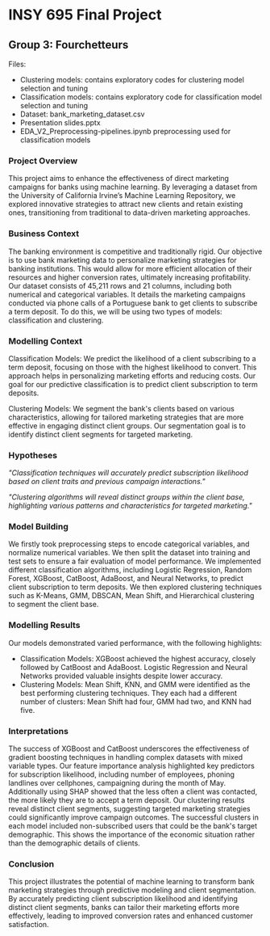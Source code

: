# INSY 695 Final Project
## Group 3: Fourchetteurs

Files:
- Clustering models: contains exploratory codes for clustering model selection and tuning
- Classification models: contains exploratory code for classification model selection and tuning
- Dataset: bank_marketing_dataset.csv
- Presentation slides.pptx
- EDA_V2_Preprocessing-pipelines.ipynb preprocessing used for classification models

### Project Overview
This project aims to enhance the effectiveness of direct marketing campaigns for banks using machine learning. By leveraging a dataset from the University of California Irvine’s Machine Learning Repository, we explored innovative strategies to attract new clients and retain existing ones, transitioning from traditional to data-driven marketing approaches.

### Business Context
The banking environment is competitive and traditionally rigid. Our objective is to use bank marketing data to personalize marketing strategies for banking institutions. This would allow for more efficient allocation of their resources and higher conversion rates, ultimately increasing profitability. Our dataset consists of 45,211 rows and 21 columns, including both numerical and categorical variables. It details the marketing campaigns conducted via phone calls of a Portuguese bank to get clients to subscribe a term deposit. To do this, we will be using two types of models: classification and clustering.

### Modelling Context
Classification Models: We predict the likelihood of a client subscribing to a term deposit, focusing on those with the highest likelihood to convert. This approach helps in personalizing marketing efforts and reducing costs. Our goal for our predictive classification is to predict client subscription to term deposits.

Clustering Models: We segment the bank's clients based on various characteristics, allowing for tailored marketing strategies that are more effective in engaging distinct client groups. Our segmentation goal is to identify distinct client segments for targeted marketing.

### Hypotheses
*"Classification techniques will accurately predict subscription likelihood based on client traits and previous campaign interactions."*

*"Clustering algorithms will reveal distinct groups within the client base, highlighting various patterns and characteristics for targeted marketing."*

### Model Building

We firstly took preprocessing steps to encode categorical variables, and normalize numerical variables. We then split the dataset into training and test sets to ensure a fair evaluation of model performance.
We implemented different classification algorithms, including Logistic Regression, Random Forest, XGBoost, CatBoost, AdaBoost, and Neural Networks, to predict client subscription to term deposits.
We then explored clustering techniques such as K-Means, GMM, DBSCAN, Mean Shift, and Hierarchical clustering to segment the client base.

### Modelling Results
Our models demonstrated varied performance, with the following highlights:
* Classification Models: XGBoost achieved the highest accuracy, closely followed by CatBoost and AdaBoost. Logistic Regression and Neural Networks provided valuable insights despite lower accuracy.
 * Clustering Models: Mean Shift, KNN, and GMM were identified as the best performing clustering techniques. They each had a different number of clusters: Mean Shift had four, GMM had two, and KNN had five.


### Interpretations
The success of XGBoost and CatBoost underscores the effectiveness of gradient boosting techniques in handling complex datasets with mixed variable types. Our feature importance analysis highlighted key predictors for subscription likelihood, including number of employees, phoning landlines over cellphones, campaigning during the month of May. Additionally using SHAP showed that the less often a client was contacted, the more likely they are to accept a term deposit. Our clustering results reveal distinct client segments, suggesting targeted marketing strategies could significantly improve campaign outcomes. The successful clusters in each model included non-subscribed users that could be the bank's target demographic. This shows the importance of the economic situation rather than the demographic details of clients.

### Conclusion
This project illustrates the potential of machine learning to transform bank marketing strategies through predictive modeling and client segmentation. By accurately predicting client subscription likelihood and identifying distinct client segments, banks can tailor their marketing efforts more effectively, leading to improved conversion rates and enhanced customer satisfaction.

